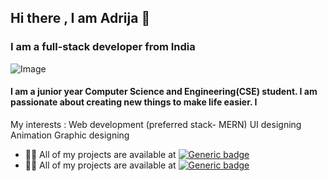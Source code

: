 ## Hi there , I am Adrija :cherry_blossom:
### I am a full-stack developer from India
![Image](https://camo.githubusercontent.com/6f5e3ead776bc722fbfc3da2c8b1454a7a5f27a07b34c0ced075f90a6c25a3be/68747470733a2f2f6d69726f2e6d656469756d2e636f6d2f6d61782f313630302f302a4b32574c4d5445784c79696461374f522e676966)
#### I am a junior year Computer Science and Engineering(CSE) student. I am passionate about creating new things to make life easier. I 
My interests :
Web development (preferred stack- MERN)
UI designing
Animation 
Graphic designing
- :woman_technologist: All of my projects are available at  [![Generic badge](https://img.shields.io/badge/GITHUB-1abc9c.svg)](https://ayush-jha/)
- :woman_technologist: All of my projects are available at  [![Generic badge](https://img.shields.io/badge/GITHUB-1abc9c.svg)](https://github.com/adrijachatterjee)

